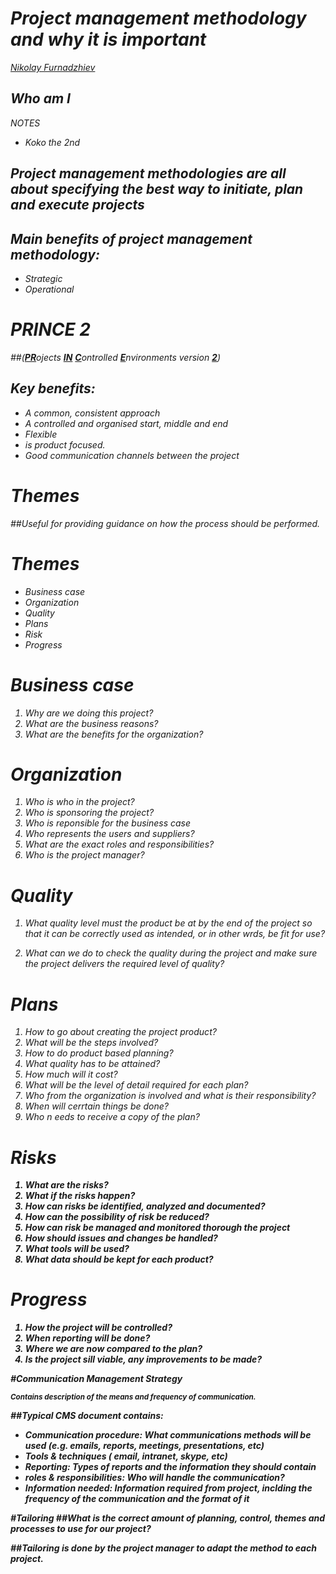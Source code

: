 # <i><b><h1 style="font-size:100%">Project management methodology and why it is important</b></h1>
[Nikolay Furnadzhiev](http://karamfil.avalith.bg)


## <i><b>Who am I</b></i>
<aside class="notes"> NOTES </aside>

* Koko the 2nd



## <i><b>Project management methodologies are all about specifying the best way to initiate, plan and execute projects</b></i>


## <i><b>Main benefits of project management methodology:</b></i>

  * Strategic 
  * Operational 


# <i><b>PRINCE 2 </b></i>
##(<i><u><b>PR</i></u></b>ojects <i><u><b>IN</i></u></b> <i><u><b>C</i></u></b>ontrolled <i><u><b>E</i></u></b>nvironments version <i><u><b>2</i></u></b>)



## <i><b>Key benefits:</b></i>
  * A common, consistent approach
  * A controlled and organised start, middle and end
  * Flexible
  * is product focused.
  * Good communication channels between the project


# <i><b>Themes</b></i>

##Useful for providing guidance on how the process should be performed.



# <i><b>Themes</b></i>
 
* Business case
* Organization
* Quality
* Plans
* Risk
* Progress


# <i><b>Business case</b></i>

1. Why are we doing this project?
2. What are the business reasons? 
3. What are the benefits for the organization?



# <i><b>Organization</b></i>

1. Who is who in the project?
2. Who is sponsoring the project?
3. Who is reponsible for the business case
4. Who represents the users and suppliers?
5. What are the exact roles and responsibilities?
6. Who is the project manager?



# <i><b>Quality</b></i>
1. What quality level must the product be at by the end of the project so that it can be correctly used as intended, or in other wrds, be fit for use?

2. What can we do to check the quality during the project and make sure the project delivers the required level of quality?


# <i><b>Plans</b></i>

1. How to go about creating the project product?
2. What will be the steps involved?
3. How to do product based planning?
4. What quality  has to be attained?
5. How much will it cost?
6. What will be the level of detail required for each plan?
7. Who from the organization is involved and what is their responsibility?
8. When will cerrtain things be done?
9. Who n eeds to receive a copy of the plan?
<b>

# <i><b>Risks</b></i>

1. What are the risks?
2. What if the risks happen?
3. How can risks be identified, analyzed and documented?
4. How can the possibility of risk be reduced?
5. How can risk be managed and monitored thorough the project
6. How should issues and changes be handled?
7. What tools will be used?
8. What data should be kept for each product?


# <i><b>Progress</b></i>

1. How the project will be controlled?
2. When reporting will be done?
3. Where we are now compared to the plan?
4. Is the project sill viable, any improvements to be made?



#<i><b>Communication Management Strategy</b></i>

<sub><b>Contains description of the means and frequency of communication.</b></sub> 



##Typical CMS document contains:

* Communication procedure: What communications methods will be used (e.g. emails, reports, meetings, presentations, etc)
* Tools & techniques ( email, intranet, skype, etc)
* Reporting: Types of reports and the information they should contain
* roles & responsibilities: Who will handle the communication?
* Information needed: Information required from project, inclding the frequency of the communication and the format of it


#<i><b>Tailoring</b></i>
##What is the correct amount of planning, control, themes and processes to use for our project?



##Tailoring is done by the project manager to adapt the method to each project.
